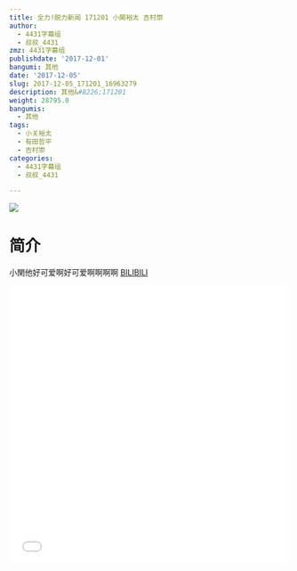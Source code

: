 ```yaml
---
title: 全力!脱力新闻 171201 小関裕太 吉村崇
author:
  - 4431字幕组
  - 叔叔_4431
zmz: 4431字幕组
publishdate: '2017-12-01'
bangumi: 其他
date: '2017-12-05'
slug: 2017-12-05_171201_16963279
description: 其他&#8226;171201
weight: 28795.0
bangumis:
  - 其他
tags:
  - 小关裕太
  - 有田哲平
  - 吉村崇
categories:
  - 4431字幕组
  - 叔叔_4431

---
```

![](https://i.imgur.com/kJzGPfl.png)
# 简介  
小関他好可爱啊好可爱啊啊啊啊
  [BILIBILI](https://www.bilibili.com/video/av16963279/)

<div class="vcontainer">  <iframe class="video" src="//www.bilibili.com/blackboard/player.html?aid=16963279" width="100%" height="500" frameborder="0" allowfullscreen="allowfullscreen"></iframe></div>
